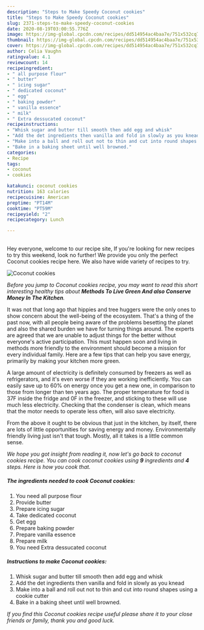 ```yaml
---
description: "Steps to Make Speedy Coconut cookies"
title: "Steps to Make Speedy Coconut cookies"
slug: 2371-steps-to-make-speedy-coconut-cookies
date: 2020-08-19T03:00:55.776Z
image: https://img-global.cpcdn.com/recipes/dd514954ac4baa7e/751x532cq70/coconut-cookies-recipe-main-photo.jpg
thumbnail: https://img-global.cpcdn.com/recipes/dd514954ac4baa7e/751x532cq70/coconut-cookies-recipe-main-photo.jpg
cover: https://img-global.cpcdn.com/recipes/dd514954ac4baa7e/751x532cq70/coconut-cookies-recipe-main-photo.jpg
author: Celia Vaughn
ratingvalue: 4.1
reviewcount: 14
recipeingredient:
- " all purpose flour"
- " butter"
- " icing sugar"
- " dedicated coconut"
- " egg"
- " baking powder"
- " vanilla essence"
- " milk"
- " Extra dessucated coconut"
recipeinstructions:
- "Whisk sugar and butter till smooth then add egg and whisk"
- "Add the det ingredients then vanilla and fold in slowly as you knead"
- "Make into a ball and roll out not to thin and cut into round shapes using a cookie cutter"
- "Bake in a baking sheet until well browned."
categories:
- Recipe
tags:
- coconut
- cookies

katakunci: coconut cookies 
nutrition: 163 calories
recipecuisine: American
preptime: "PT14M"
cooktime: "PT59M"
recipeyield: "2"
recipecategory: Lunch

---
```

<br>
Hey everyone, welcome to our recipe site, If you're looking for new recipes to try this weekend, look no further! We provide you only the perfect Coconut cookies recipe here. We also have wide variety of recipes to try.
<br>


![Coconut cookies](https://img-global.cpcdn.com/recipes/dd514954ac4baa7e/751x532cq70/coconut-cookies-recipe-main-photo.jpg)

<i>Before you jump to Coconut cookies recipe, you may want to read this short interesting healthy tips about 
<strong>Methods To Live Green And also Conserve Money In The Kitchen</strong>.</i>
</br>

It was not that long ago that hippies and tree huggers were the only ones to show concern about the well-being of the ecosystem. That's a thing of the past now, with all people being aware of the problems besetting the planet and also the shared burden we have for turning things around. The experts are agreed that we are unable to adjust things for the better without everyone's active participation. This must happen soon and living in methods more friendly to the environment should become a mission for every individual family. Here are a few tips that can help you save energy, primarily by making your kitchen more green.

A large amount of electricity is definitely consumed by freezers as well as refrigerators, and it's even worse if they are working inefficiently. You can easily save up to 60% on energy once you get a new one, in comparison to those from longer than ten years ago. The proper temperature for food is 37F inside the fridge and 0F in the freezer, and sticking to these will use much less electricity. Checking that the condenser is clean, which means that the motor needs to operate less often, will also save electricity.

From the above it ought to be obvious that just in the kitchen, by itself, there are lots of little opportunities for saving energy and money. Environmentally friendly living just isn't that tough. Mostly, all it takes is a little common sense.


<i>We hope you got insight from reading it, now let's go back to coconut cookies recipe. You can cook coconut cookies using <strong>9</strong> ingredients and <strong>4</strong> steps. Here is how you cook that.
</i>

##### The ingredients needed to cook Coconut cookies:

1. You need  all purpose flour
1. Provide  butter
1. Prepare  icing sugar
1. Take  dedicated coconut
1. Get  egg
1. Prepare  baking powder
1. Prepare  vanilla essence
1. Prepare  milk
1. You need  Extra dessucated coconut


##### Instructions to make Coconut cookies:

1. Whisk sugar and butter till smooth then add egg and whisk
1. Add the det ingredients then vanilla and fold in slowly as you knead
1. Make into a ball and roll out not to thin and cut into round shapes using a cookie cutter
1. Bake in a baking sheet until well browned.


<i>If you find this Coconut cookies recipe useful please share it to your close friends or family, thank you and good luck.</i>
